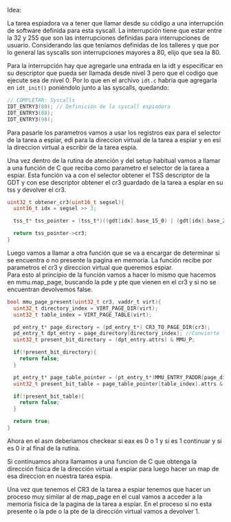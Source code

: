 Idea: 

La tarea espiadora va a tener que llamar desde su código a una interrupción de software definida para esta syscall. La interrupción tiene que estar entre la 32 y 255 que son las interrupciones definidas para interrupciones de usuario. Considerando las que teníamos definidas de los talleres y que por lo general las syscalls son interrupciones mayores a 80, elijo que sea la 80.

Para la interrupción hay que agregarle una entrada en la idt y especificar en su descriptor que pueda ser llamada desde nivel 3 pero que el codigo que ejecute sea de nivel 0. Por lo que en el archivo `idt.c` habría que agregarla en `idt_init()` poniéndolo junto a las syscalls, quedando:

```c
// COMPLETAR: Syscalls
IDT_ENTRY3(80); // Definición de la syscall espiadora
IDT_ENTRY3(88);
IDT_ENTRY3(98);
```

Para pasarle los parametros vamos a usar los registros eax para el selector de la tarea a espiar, edi para la direccion virtual de la tarea a espiar y en esi la direccion virtual a escribir de la tarea espia. 

Una vez dentro de la rutina de atención y del setup habitual vamos a llamar a una función de C que reciba como parametro el selector de la tarea a espiar.
Esta función va a con el selector obtener el TSS descriptor de la GDT y con ese descriptor obtener el cr3 guardado de la tarea a espíar en su tss y devolver el cr3.

```c
uint32_t obtener_cr3(uint16_t segsel){
  uint16_t idx = segsel >> 3;

  tss_t* tss_pointer = (tss_t*)((gdt[idx].base_15_0) | (gdt[idx].base_23_16 << 16) | (gdt[idx].base_31_24 << 24));

  return tss_pointer->cr3;
}
```
Luego vamos a llamar a otra función que se va a encargar de determinar si se encuentra o no presente la pagina en memoria. La función recibe por parametros el cr3 y direccion virtual que queremos espiar.  
Para esto al principio de la función vamos a hacer lo mismo que hacemos en mmu.map_page, buscando la pde y pte que vienen en el cr3 y si no se encuentran devolvemos false.

```c
bool mmu_page_present(uint32_t cr3, vaddr_t virt){
  uint32_t directory_index = VIRT_PAGE_DIR(virt); 
  uint32_t table_index = VIRT_PAGE_TABLE(virt);

  pd_entry_t* page_directory = (pd_entry_t*) CR3_TO_PAGE_DIR(cr3);
  pd_entry_t dpt_entry = page_directory[directory_index]; //Convierte la direccion que obtuvimos para poder acceder a .pt y .attr
  uint32_t present_bit_directory = (dpt_entry.attrs) & MMU_P;

  if(!present_bit_directory){
    return false;
  }

  pt_entry_t* page_table_pointer = (pt_entry_t*)MMU_ENTRY_PADDR(page_directory[directory_index].pt) ;
  uint32_t present_bit_table = page_table_pointer[table_index].attrs & MMU_P;

  if(!present_bit_table){
    return false;
  }

  return true;
}
```
Ahora en el asm deberiamos checkear si eax es 0 o 1 y si es 1 continuar y si es 0 ir al final de la rutina. 

Si continuamos ahora llamamos a una funcion de C que obtenga la dirección fisica de la dirección virtual a espiar para luego hacer un map de esa direccion en nuestra tarea espia.  

Una vez que tenemos el CR3 de la tarea a espiar tenemos que hacer un proceso muy similar al de map_page en el cual vamos a acceder a la memoria fisica de la pagina de la tarea a espíar. En el proceso si no esta presente o la pde o la pte de la dirección virtual vamos a devolver 1.  
